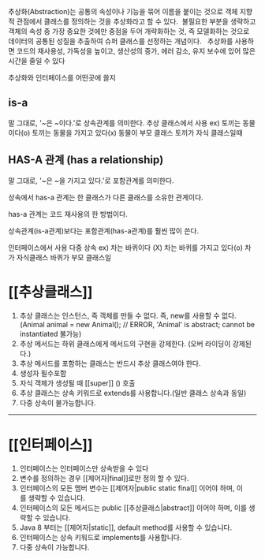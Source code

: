
추상화(Abstraction)는 공통의 속성이나 기능을 묶어 이름을 붙이는 것으로 객체 지향적 관점에서 클래스를 정의하는 것을 추상화라고 할 수 있다. 
불필요한 부분을 생략하고 객체의 속성 중 가장 중요한 것에만 중점을 두어 개략화하는 것, 즉 모델화하는 것으로 데이터의 공통된 성질을 추출하여 슈퍼 클래스를 선정하는 개념이다.  
추상화를 사용하면 코드의 재사용성, 가독성을 높이고, 생산성의 증가, 에러 감소, 유지 보수에 있어 많은 시간을 줄일 수 있다


추상화와 인터페이스를 어떤곳에 쓸지
## is-a
말 그대로, '~은 ~이다.'로 상속관계를 의미한다.
추상 클래스에서 사용
ex) 토끼는 동물이다(o)
토끼는 동물을 가지고 있다(x)
동물이 부모 클래스
토끼가 자식 클래스일때

## HAS-A 관계 (has a relationship)
말 그대로, '~은 ~을 가지고 있다.'로 포함관계를 의미한다.

상속에서 has-a 관계는 한 클래스가 다른 클래스를 소유한 관계이다.

has-a 관계는 코드 재사용의 한 방법이다.

상속관계(is-a관계)보다는 포함관계(has-a관계)를 훨씬 많이 쓴다.

인터페이스에서 사용
다중 상속
ex) 차는 바퀴이다 (X)
	차는 바퀴를 가지고 있다(o)
	차가 자식클래스
	바퀴가 부모 클래스일


# [[추상클래스]]   
1. 추상 클래스는 인스턴스, 즉 객체를 만들 수 없다. 즉, new를 사용할 수 없다.(Animal animal = new Animal(); // ERROR, 'Animal' is abstract; cannot be instantiated 불가능)
2. 추상 메서드는 하위 클래스에게 메서드의 구현을 강제한다. (오버 라이딩이 강제된다.)
3. 추상 메서드를 포함하는 클래스는 반드시 추상 클래스여야 한다.
4. 생성자 필수포함
5. 자식 객체가 생성될 때 [[super]] () 호출
6. 추상 클래스는 상속 키워드로 extends를 사용합니다.(일반 클래스 상속과 동일)
7. 다중 상속이 불가능합니다.

---
# [[인터페이스]]
1. 인터페이스는 인터페이스만 상속받을 수 있다
2. 변수를 정의하는 경우 [[제어자|final]]로만 정의 할 수 있다.
3. 인터페이스의 모든 멤버 변수는 [[제어자|public static final]] 이어야 하며, 이를 생략할 수 있습니다.
4. 인터페이스의 모든 메서드는 public [[추상클래스|abstract]] 이어야 하며, 이를 생략할 수 있습니다.
5. Java 8 부터는 [[제어자|static]], default method를 사용할 수 있습니다.
6. 인터페이스는 상속 키워드로 implements를 사용합니다.
7. 다중 상속이 가능합니다.


